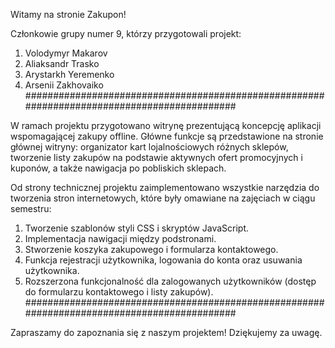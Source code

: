 Witamy na stronie Zakupon!

Członkowie grupy numer 9, którzy przygotowali projekt:
1. Volodymyr Makarov
2. Aliaksandr Trasko
3. Arystarkh Yeremenko
4. Arsenii Zakhovaiko
############################################################################################

W ramach projektu przygotowano witrynę prezentującą koncepcję aplikacji wspomagającej zakupy offline. Główne funkcje są przedstawione na stronie głównej witryny: organizator kart lojalnościowych różnych sklepów, tworzenie listy zakupów na podstawie aktywnych ofert promocyjnych i kuponów, a także nawigacja po pobliskich sklepach.

Od strony technicznej projektu zaimplementowano wszystkie narzędzia do tworzenia stron internetowych, które były omawiane na zajęciach w ciągu semestru:
1. Tworzenie szablonów styli CSS i skryptów JavaScript.
2. Implementacja nawigacji między podstronami.
3. Stworzenie koszyka zakupowego i formularza kontaktowego.
4. Funkcja rejestracji użytkownika, logowania do konta oraz usuwania użytkownika.
5. Rozszerzona funkcjonalność dla zalogowanych użytkowników (dostęp do formularzu kontaktowego i listy zakupów).
############################################################################################

Zapraszamy do zapoznania się z naszym projektem! Dziękujemy za uwagę.

